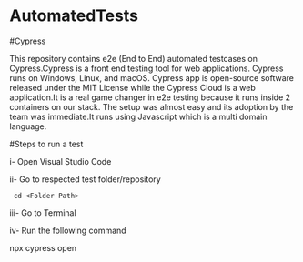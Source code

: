 # AutomatedTests

#Cypress

This repository contains e2e (End to End) automated testcases on Cypress.Cypress is a front end testing tool for web applications. Cypress runs on Windows, Linux, and macOS. Cypress app is open-source software released under the MIT License while the Cypress Cloud is a web application.It is a real game changer in e2e testing because it runs inside 2 containers on our stack. The setup was almost easy and its adoption by the team was immediate.It runs using Javascript which is a multi domain language.

#Steps to run a test

i-   Open Visual Studio Code

ii-  Go to respected test folder/repository
     
     cd <Folder Path>

iii- Go to Terminal 

iv-  Run the following command 

npx cypress open
